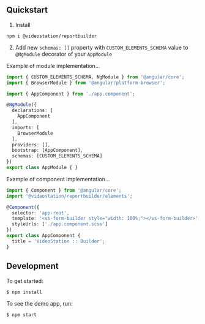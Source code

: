 ## Quickstart

1. Install 
```
npm i @videostation/reportbuilder
```
2. Add new `schemas: []` property with `CUSTOM_ELEMENTS_SCHEMA` value to `@NgModule` decorator of your `AppModule`

Example of module implementation...
```typescript
import { CUSTOM_ELEMENTS_SCHEMA, NgModule } from '@angular/core';
import { BrowserModule } from '@angular/platform-browser';

import { AppComponent } from './app.component';

@NgModule({
  declarations: [
    AppComponent
  ],
  imports: [
    BrowserModule
  ],
  providers: [],
  bootstrap: [AppComponent],
  schemas: [CUSTOM_ELEMENTS_SCHEMA]
})
export class AppModule { }
```
Example of component implementation...
```typescript
import { Component } from '@angular/core';
import '@videostation/reportbuilder/elements';

@Component({
  selector: 'app-root',
  template: '<vs-form-builder style="width: 100%;"></vs-form-builder>',
  styleUrls: ['./app.component.scss']
})
export class AppComponent {
  title = 'VideoStation :: Builder';
}
```

## Development

To get started:

```bash
$ npm install
```

To see the demo app, run:

```bash
$ npm start
```